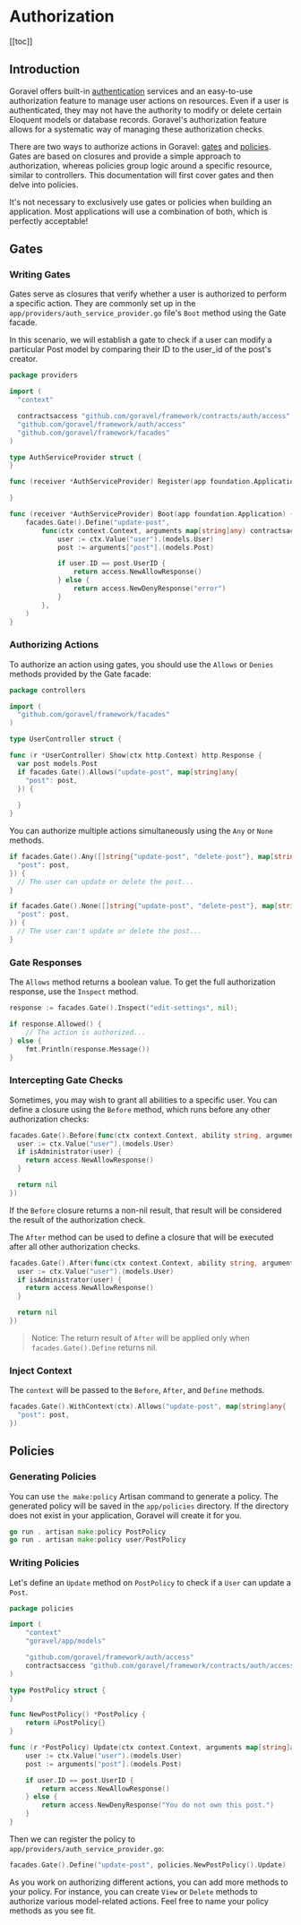 # Authorization

[[toc]]

## Introduction

Goravel offers built-in [authentication](./authentication.md) services and an easy-to-use authorization feature to manage user actions on resources. Even if a user is authenticated, they may not have the authority to modify or delete certain Eloquent models or database records. Goravel's authorization feature allows for a systematic way of managing these authorization checks. 

There are two ways to authorize actions in Goravel: [gates](#Gates) and [policies](#policies). Gates are based on closures and provide a simple approach to authorization, whereas policies group logic around a specific resource, similar to controllers. This documentation will first cover gates and then delve into policies. 

It's not necessary to exclusively use gates or policies when building an application. Most applications will use a combination of both, which is perfectly acceptable!

## Gates

### Writing Gates

Gates serve as closures that verify whether a user is authorized to perform a specific action. They are commonly set up in the `app/providers/auth_service_provider.go` file's `Boot` method using the Gate facade. 

In this scenario, we will establish a gate to check if a user can modify a particular Post model by comparing their ID to the user_id of the post's creator.

```go
package providers

import (
  "context"

  contractsaccess "github.com/goravel/framework/contracts/auth/access"
  "github.com/goravel/framework/auth/access"
  "github.com/goravel/framework/facades"
)

type AuthServiceProvider struct {
}

func (receiver *AuthServiceProvider) Register(app foundation.Application) {

}

func (receiver *AuthServiceProvider) Boot(app foundation.Application) {
	facades.Gate().Define("update-post",
		func(ctx context.Context, arguments map[string]any) contractsaccess.Response {
			user := ctx.Value("user").(models.User)
			post := arguments["post"].(models.Post)

			if user.ID == post.UserID {
				return access.NewAllowResponse()
			} else {
				return access.NewDenyResponse("error")
			}
		},
	)
}
```

### Authorizing Actions

To authorize an action using gates, you should use the `Allows` or `Denies` methods provided by the Gate facade:

```go
package controllers

import (
  "github.com/goravel/framework/facades"
)

type UserController struct {

func (r *UserController) Show(ctx http.Context) http.Response {
  var post models.Post
  if facades.Gate().Allows("update-post", map[string]any{
    "post": post,
  }) {
    
  }
}
```

You can authorize multiple actions simultaneously using the `Any` or `None` methods.

```go
if facades.Gate().Any([]string{"update-post", "delete-post"}, map[string]any{
  "post": post,
}) {
  // The user can update or delete the post...
}

if facades.Gate().None([]string{"update-post", "delete-post"}, map[string]any{
  "post": post,
}) {
  // The user can't update or delete the post...
}
```

### Gate Responses

The `Allows` method returns a boolean value. To get the full authorization response, use the `Inspect` method.

```go
response := facades.Gate().Inspect("edit-settings", nil);

if response.Allowed() {
    // The action is authorized...
} else {
    fmt.Println(response.Message())
}
```

### Intercepting Gate Checks

Sometimes, you may wish to grant all abilities to a specific user. You can define a closure using the `Before` method, which runs before any other authorization checks:

```go
facades.Gate().Before(func(ctx context.Context, ability string, arguments map[string]any) contractsaccess.Response {
  user := ctx.Value("user").(models.User)
  if isAdministrator(user) {
    return access.NewAllowResponse()
  }

  return nil
})
```

If the `Before` closure returns a non-nil result, that result will be considered the result of the authorization check.

The `After` method can be used to define a closure that will be executed after all other authorization checks.

```go
facades.Gate().After(func(ctx context.Context, ability string, arguments map[string]any, result contractsaccess.Response) contractsaccess.Response {
  user := ctx.Value("user").(models.User)
  if isAdministrator(user) {
    return access.NewAllowResponse()
  }

  return nil
})
```

> Notice: The return result of `After` will be applied only when `facades.Gate().Define` returns nil.

### Inject Context

The `context` will be passed to the `Before`, `After`, and `Define` methods.

```go
facades.Gate().WithContext(ctx).Allows("update-post", map[string]any{
  "post": post,
})
```

## Policies

### Generating Policies

You can use `the make:policy` Artisan command to generate a policy. The generated policy will be saved in the `app/policies` directory. If the directory does not exist in your application, Goravel will create it for you.

```go
go run . artisan make:policy PostPolicy
go run . artisan make:policy user/PostPolicy
```

### Writing Policies

Let's define an `Update` method on `PostPolicy` to check if a `User` can update a `Post`.

```go
package policies

import (
	"context"
	"goravel/app/models"

	"github.com/goravel/framework/auth/access"
	contractsaccess "github.com/goravel/framework/contracts/auth/access"
)

type PostPolicy struct {
}

func NewPostPolicy() *PostPolicy {
	return &PostPolicy{}
}

func (r *PostPolicy) Update(ctx context.Context, arguments map[string]any) contractsaccess.Response {
	user := ctx.Value("user").(models.User)
	post := arguments["post"].(models.Post)

	if user.ID == post.UserID {
		return access.NewAllowResponse()
	} else {
		return access.NewDenyResponse("You do not own this post.")
	}
}

```

Then we can register the policy to `app/providers/auth_service_provider.go`:

```go
facades.Gate().Define("update-post", policies.NewPostPolicy().Update)
```

As you work on authorizing different actions, you can add more methods to your policy. For instance, you can create `View` or `Delete` methods to authorize various model-related actions. Feel free to name your policy methods as you see fit.

<CommentService/>
